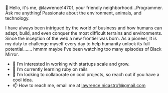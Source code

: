 👋 Hello, it's me, @lawrence14701, your friendly neighborhood...Programmer. Ask me anything! Passionate about the environment, animals, and technology.

I have always been intrigued by the world of business and how humans can adapt, build, and even conquer the most difficult 
terrains and environments. Since the inception of the web a new frontier was born. As a pioneer, 
It is my duty to challenge myself every day to help humanity unlock its full potential....... hmmm maybe I've been watching too many episodes of Black Mirror.  
- 👀 I’m interested in working with startups scale and grow.
- 🌱 I’m currently learning ruby on rails
- 💞️ I’m looking to collaborate on cool projects, so reach out if you have a cool idea.
- 📫 How to reach me, email me at lawrence.nicastro1@gmail.com

<!---
lawrence14701/lawrence14701 is a ✨ special ✨ repository because its `README.md` (this file) appears on your GitHub profile.
You can click the Preview link to take a look at your changes.
--->

